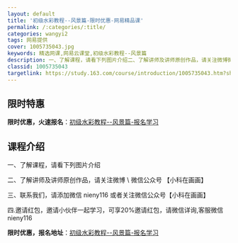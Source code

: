 ```yaml
---
layout: default
title: '初级水彩教程--风景篇-限时优惠-网易精品课'
permalink: /:categories/:title/
categories: wangyi2
tags: 网易提供
cover: 1005735043.jpg
keywords: 精选网课,网易云课堂,初级水彩教程--风景篇
description: 一、了解课程，请看下列图片介绍二、了解讲师及讲师原创作品，请关注微博微信公众号【小科在画画】三、联系我们，请添加微信ni
classid: 1005735043
targetlink: https://study.163.com/course/introduction/1005735043.htm?share=1&shareId=1025206652&utm_campaign=share&utm_medium=iphoneShare&utm_source=&utm_u=1025206652
---
```


## 限时特惠

**限时优惠，火速报名**：[初级水彩教程--风景篇-报名学习](https://study.163.com/course/introduction/1005735043.htm?share=1&shareId=1025206652&utm_campaign=share&utm_medium=iphoneShare&utm_source=&utm_u=1025206652)

## 课程介绍

一、了解课程，请看下列图片介绍

二、了解讲师及讲师原创作品，请关注微博 \ 微信公众号 【小科在画画】

三、联系我们，请添加微信 nieny116  或者关注微信公众号【小科在画画】

四.邀请红包，邀请小伙伴一起学习，可享20%邀请红包，请微信详询,客服微信 nieny116

**限时优惠，报名地址**：[初级水彩教程--风景篇-报名学习](https://study.163.com/course/introduction/1005735043.htm?share=1&shareId=1025206652&utm_campaign=share&utm_medium=iphoneShare&utm_source=&utm_u=1025206652)

